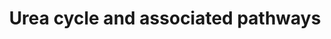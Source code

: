 ---
annotations:
- id: DOID:9271
  parent: genetic disease
  type: Disease Ontology
  value: ornithine carbamoyltransferase deficiency
- id: DOID:9278
  parent: genetic disease
  type: Disease Ontology
  value: hyperargininemia
- id: CL:0000182
  parent: native cell
  type: Cell Type Ontology
  value: hepatocyte
- id: DOID:9280
  parent: genetic disease
  type: Disease Ontology
  value: carbamoyl phosphate synthetase I deficiency disease
- id: DOID:9267
  parent: genetic disease
  type: Disease Ontology
  value: urea cycle disorder
- id: PW:0000076
  parent: classic metabolic pathway
  type: Pathway Ontology
  value: urea cycle pathway
- id: PW:0002142
  parent: disease pathway
  type: Pathway Ontology
  value: inborn error of urea cycle pathway
- id: DOID:14755
  parent: genetic disease
  type: Disease Ontology
  value: argininosuccinic aciduria
- id: PW:0000013
  parent: disease pathway
  type: Pathway Ontology
  value: disease pathway
- id: DOID:9273
  parent: genetic disease
  type: Disease Ontology
  value: citrullinemia
authors:
- IreneHemel
- DeSl
- Fehrhart
- Egonw
- Eweitz
citedin:
- link: PMC8751594
  title: DNA methylation of ARHGAP30 is negatively associated with ARHGAP30 expression
    in lung adenocarcinoma, which reduces tumor immunity and is detrimental to patient
    survival (2021)
communities:
- IEM
- ONTOX
- RareDiseases
description: 'The urea cycle converts toxic nitrogenous compounds to excretable urea
  in five biochemical reactions. It is also the source for endogenous arginine, ornithine
  and citrulline production. The process mainly takes place in the liver, partly in
  the mitochondria and partly in the cytoplasm of the hepatocytes. There are several
  pathways associated with  the urea cycle and with the associated disorders, parts
  of these pathways are also pictured here.   Because there is no alternative way
  to convert toxic nitrogenous compounds, defects in the enzymes or transporters can
  lead to several diseases (diseases highlighted in pink). The diseases are characterised
  by hyperammonemia, respiratory alkalosis and encephalopathy and the severity of
  the disease depends on the severity of the defect and the place of the defect in
  the cycle. Severe forms usually have an onset in infancy, while mild forms can also
  present in adulthood.  This pathway was inspired by Chapter 4 of the book of Blau
  (ISBN 3642403360 (978-3642403361)).  For the Urea cycle without additional pathways
  see: WP4571'
last-edited: 2024-01-30
ndex: 3d674911-8b6c-11eb-9e72-0ac135e8bacf
organisms:
- Homo sapiens
redirect_from:
- /index.php/Pathway:WP4595
- /instance/WP4595
- /instance/WP4595_r128208
revision: r128208
schema-jsonld:
- '@context': https://schema.org/
  '@id': https://wikipathways.github.io/pathways/WP4595.html
  '@type': Dataset
  creator:
    '@type': Organization
    name: WikiPathways
  description: 'The urea cycle converts toxic nitrogenous compounds to excretable
    urea in five biochemical reactions. It is also the source for endogenous arginine,
    ornithine and citrulline production. The process mainly takes place in the liver,
    partly in the mitochondria and partly in the cytoplasm of the hepatocytes. There
    are several pathways associated with  the urea cycle and with the associated disorders,
    parts of these pathways are also pictured here.   Because there is no alternative
    way to convert toxic nitrogenous compounds, defects in the enzymes or transporters
    can lead to several diseases (diseases highlighted in pink). The diseases are
    characterised by hyperammonemia, respiratory alkalosis and encephalopathy and
    the severity of the disease depends on the severity of the defect and the place
    of the defect in the cycle. Severe forms usually have an onset in infancy, while
    mild forms can also present in adulthood.  This pathway was inspired by Chapter
    4 of the book of Blau (ISBN 3642403360 (978-3642403361)).  For the Urea cycle
    without additional pathways see: WP4571'
  keywords:
  - 1-Pyrroline-5-carboxylate
  - ALT
  - ARG1
  - ASL
  - ASS1
  - AST
  - AST2
  - Acetyl-CoA
  - Alanine
  - Arginine
  - Argininosuccinate
  - Aspartate
  - CPS1
  - Carbamoyl-phosphate
  - Citrin(SLC25A13)
  - Citrulline
  - FUM
  - Fumarate
  - GDH
  - GLS2
  - Glutamate
  - Glutamine
  - HCO3-
  - L-Glutamatey-semialdehyde
  - LDH
  - Lactate
  - MDH
  - MDH2
  - Malate
  - N-acetylglutamate
  - NAGS
  - NH4+
  - Nitric oxide
  - OAT
  - OMP
  - ORNT1
  - OTC
  - Ornithine
  - Orotate
  - Orotidine
  - Oxalacetate
  - P5CR
  - P5CS
  - Proline
  - Pyruvate
  - SLC25A12
  - UMP
  - Uracil
  - Urea
  - Uridine
  - a-Ketoglutarate
  - eNOS
  - iNOS
  - nNOS
  license: CC0
  name: Urea cycle and associated pathways
seo: CreativeWork
title: Urea cycle and associated pathways
wpid: WP4595
---